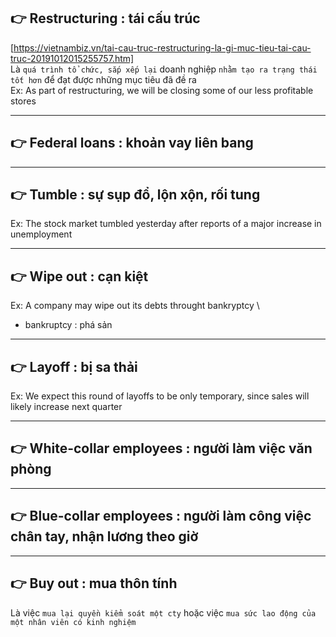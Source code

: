 ## 👉 Restructuring : tái cấu trúc

[https://vietnambiz.vn/tai-cau-truc-restructuring-la-gi-muc-tieu-tai-cau-truc-20191012015255757.htm] \
 Là `quá trình tổ chức, sắp xếp lại` doanh nghiệp `nhằm tạo ra trạng thái tốt hơn` để đạt được những mục tiêu đã đề ra \
 Ex: As part of restructuring, we will be closing some of our less profitable stores

---

## 👉 Federal loans : khoản vay liên bang

---

## 👉 Tumble : sự sụp đổ, lộn xộn, rối tung

Ex: The stock market tumbled yesterday after reports of a major increase in unemployment

---

## 👉 Wipe out : cạn kiệt

Ex: A company may wipe out its debts throught bankryptcy \

- bankruptcy : phá sản

---

## 👉 Layoff : bị sa thải

Ex: We expect this round of layoffs to be only temporary, since sales will likely increase next quarter

---

## 👉 White-collar employees : người làm việc văn phòng

---

## 👉 Blue-collar employees : người làm công việc chân tay, nhận lương theo giờ

---

## 👉 Buy out : mua thôn tính

Là việc `mua lại quyền kiểm soát một cty` hoặc việc `mua sức lao động của một nhân viên có kinh nghiệm`
